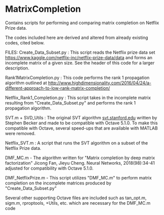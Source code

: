 # MatrixCompletion
Contains scripts for performing and comparing matrix completion on Netflix Prize data.

The codes included here are derived and altered from already existing codes, cited below.

FILES:
Create_Data_Subset.py : This script reads the Netflix prize data set https://www.kaggle.com/netflix-inc/netflix-prize-data/data and forms an incomplete matrix of a given size.  See the header of this code for a larger description. 

Rank1MatrixCompletion.py : This code performs the rank 1 propagation algorithm outlined at http://www.highdimensionality.com/2016/04/24/a-different-approach-to-low-rank-matrix-completion/

Netflix_Rank1_Completion.py : This script takes in the incomplete matrix resulting from "Create_Data_Subset.py" and performs the rank 1 propagation algorithm.

SVT.m + SVD_Utils : The original SVT algorithm [svt.stanford.edu](http://svt.stanford.edu) written by Stephen Becker and made to be compatible with Octave 5.1.0.  To make this compatible with Octave, several speed-ups that are available with MATLAB were removed. 

Netflix_SVT.m : A script that runs the SVT algorithm on a subset of the Netflix Prize data.

DMF_MC.m - The algorithm written for "Matrix completion by deep matrix factorization" Jicong Fan, Jieyu Cheng. Neural Networks, 2018(98):34-41 adjusted for compatibility with Octave 5.1.0.

DMF_NetflixPrize.m - This script utilizes "DMF_MC.m" to perform matrix completion on the incomplete matrices produced by "Create_Data_Subset.py"

Several other supporting Octave files are included such as tan_opt.m, sigm.m, rproptools, +Utils, etc. which are necessary for the DMF_MC.m code
